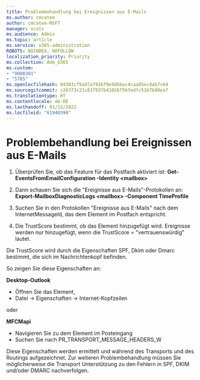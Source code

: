 ```yaml
---
title: Problembehandlung bei Ereignissen aus E-Mails
ms.author: cmcatee
author: cmcatee-MSFT
manager: scotv
ms.audience: Admin
ms.topic: article
ms.service: o365-administration
ROBOTS: NOINDEX, NOFOLLOW
localization_priority: Priority
ms.collection: Adm_O365
ms.custom:
- "9000301"
- "5765"
ms.openlocfilehash: 04383cf9ad7a792bf0e9dbbec4caa85ec8ab7c64
ms.sourcegitcommit: c26373c21c837937b41026f56fedfc51b7b80ea7
ms.translationtype: HT
ms.contentlocale: de-DE
ms.lasthandoff: 01/12/2022
ms.locfileid: "61946590"
---
```

# <a name="troubleshooting-events-from-email"></a>Problembehandlung bei Ereignissen aus E-Mails

1. Überprüfen Sie, ob das Feature für das Postfach aktiviert ist: **Get-EventsFromEmailConfiguration -Identity \<mailbox\>**

2. Dann schauen Sie sich die "Ereignisse aus E-Mails"-Protokollen an: **Export-MailboxDiagnosticLogs \<mailbox\> -Component TimeProfile**

3. Suchen Sie in den Protokollen "Ereignisse aus E-Mails" nach dem InternetMessageId, das dem Element im Postfach entspricht.  

4. Die TrustScore bestimmt, ob das Element hinzugefügt wird. Ereignisse werden nur hinzugefügt, wenn die TrustScore = "vertrauenswürdig" lautet.

Die TrustScore wird durch die Eigenschaften SPF, Dkim oder Dmarc bestimmt, die sich im Nachrichtenkopf befinden.

So zeigen Sie diese Eigenschaften an:

**Desktop-Outlook**

- Öffnen Sie das Element,
- Datei -> Eigenschaften -> Internet-Kopfzeilen

oder

**MFCMapi**

- Navigieren Sie zu dem Element im Posteingang
- Suchen Sie nach PR_TRANSPORT_MESSAGE_HEADERS_W

Diese Eigenschaften werden ermittelt und während des Transports und des Routings aufgezeichnet. Zur weiteren Problembehandlung müssen Sie möglicherweise die Transport Unterstützung zu den Fehlern in SPF, DKIM und/oder DMARC nachverfolgen.